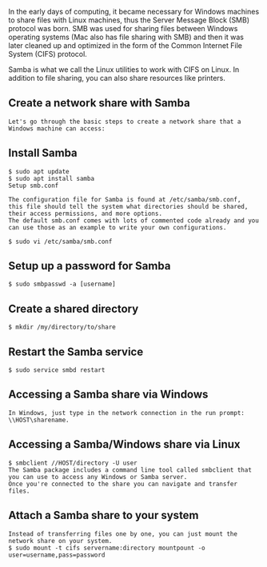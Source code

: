 In the early days of computing, it became necessary for Windows machines to share files with Linux machines, 
thus the Server Message Block (SMB) protocol was born. 
SMB was used for sharing files between Windows operating systems 
(Mac also has file sharing with SMB) and then it was later cleaned up and optimized in the form of the Common Internet File System (CIFS) protocol.

Samba is what we call the Linux utilities to work with CIFS on Linux. 
In addition to file sharing, you can also share resources like printers.

## Create a network share with Samba
    Let's go through the basic steps to create a network share that a Windows machine can access:

## Install Samba
    $ sudo apt update
    $ sudo apt install samba
    Setup smb.conf

    The configuration file for Samba is found at /etc/samba/smb.conf, 
    this file should tell the system what directories should be shared, their access permissions, and more options. 
    The default smb.conf comes with lots of commented code already and you can use those as an example to write your own configurations.

    $ sudo vi /etc/samba/smb.conf
## Setup up a password for Samba
    $ sudo smbpasswd -a [username]

## Create a shared directory
    $ mkdir /my/directory/to/share

## Restart the Samba service
    $ sudo service smbd restart
    
## Accessing a Samba share via Windows
    In Windows, just type in the network connection in the run prompt: \\HOST\sharename.

## Accessing a Samba/Windows share via Linux
    $ smbclient //HOST/directory -U user
    The Samba package includes a command line tool called smbclient that you can use to access any Windows or Samba server.
    Once you're connected to the share you can navigate and transfer files.

## Attach a Samba share to your system
    Instead of transferring files one by one, you can just mount the network share on your system.
    $ sudo mount -t cifs servername:directory mountpount -o user=username,pass=password
